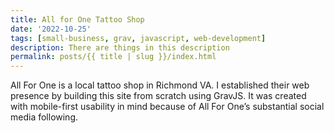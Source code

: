 ```yaml
---
title: All for One Tattoo Shop
date: '2022-10-25'
tags: [small-business, grav, javascript, web-development]
description: There are things in this description
permalink: posts/{{ title | slug }}/index.html
---
```

All For One is a local tattoo shop in Richmond VA. I established their web presence by building this site from scratch using GravJS. It was created with mobile-first usability in mind because of All For One’s substantial social media following.